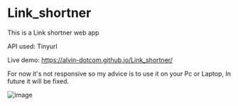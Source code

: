 # Link_shortner
This is a Link shortner web app 

API used: Tinyurl

Live  demo: https://alvin-dotcom.github.io/Link_shortner/

For now it's not responsive so my advice is to use it on your Pc or Laptop, In future it will be fixed.

![image](https://github.com/alvin-dotcom/Link_shortner/assets/113367440/06f02fa1-a684-401b-95c9-477cd8683a3d)
